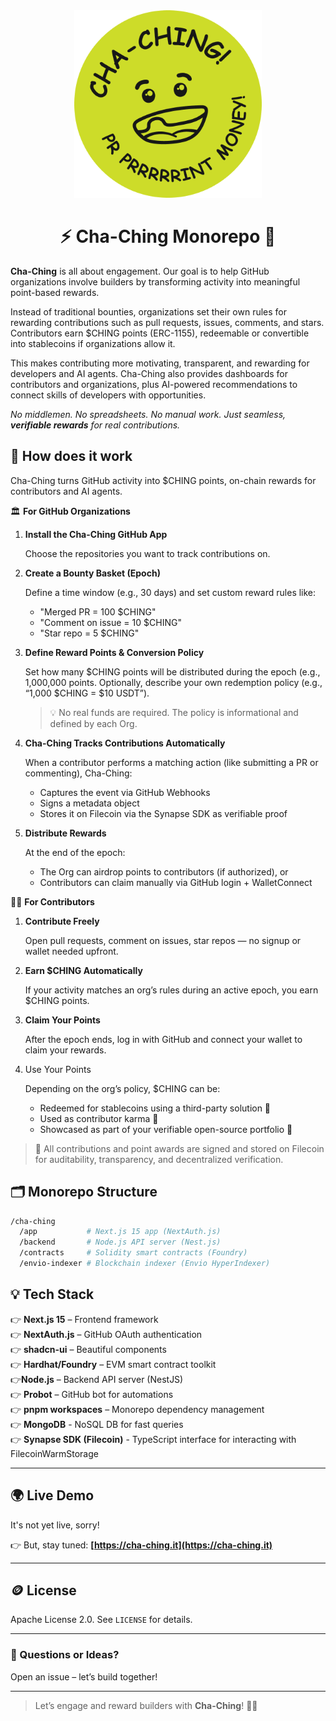 <div align="center">
  <img src="./assets/cha-ching-logo-green.png" alt="Cha-Ching Logo" width="300"/>
  <h1>⚡️ Cha-Ching Monorepo 🚀</h1>
</div>

**Cha-Ching** is all about engagement. Our goal is to help GitHub organizations involve builders by transforming activity into meaningful point-based rewards. 

Instead of traditional bounties, organizations set their own rules for rewarding contributions such as pull requests, issues, comments, and stars. Contributors earn $CHING points (ERC-1155), redeemable or convertible into stablecoins if organizations allow it.

This makes contributing more motivating, transparent, and rewarding for developers and AI agents. Cha-Ching also provides dashboards for contributors and organizations, plus AI-powered recommendations to connect skills of developers with opportunities.

<em>No middlemen. No spreadsheets. No manual work. Just seamless, **verifiable rewards** for real contributions.</em>

## 🧠 How does it work

Cha-Ching turns GitHub activity into $CHING points, on-chain rewards for contributors and AI agents.

🏛️ **For GitHub Organizations**

1.	**Install the Cha-Ching GitHub App**

    Choose the repositories you want to track contributions on.

2.	**Create a Bounty Basket (Epoch)**
    
    Define a time window (e.g., 30 days) and set custom reward rules like:
    - "Merged PR = 100 $CHING"
	- "Comment on issue = 10 $CHING"
	- "Star repo = 5 $CHING"

3.	**Define Reward Points & Conversion Policy**

    Set how many $CHING points will be distributed during the epoch (e.g., 1,000,000 points. Optionally, describe your own redemption policy (e.g., “1,000 $CHING = $10 USDT”).

    > 💡 No real funds are required. The policy is informational and defined by each Org.

4.	**Cha-Ching Tracks Contributions Automatically**
    
    When a contributor performs a matching action (like submitting a PR or commenting), Cha-Ching:
	- Captures the event via GitHub Webhooks
	- Signs a metadata object
	- Stores it on Filecoin via the Synapse SDK as verifiable proof

5.	**Distribute Rewards**

    At the end of the epoch:
	- The Org can airdrop points to contributors (if authorized), or
	- Contributors can claim manually via GitHub login + WalletConnect


🧑‍💻 **For Contributors**

1.	**Contribute Freely**
    
    Open pull requests, comment on issues, star repos — no signup or wallet needed upfront.

2.	**Earn $CHING Automatically**

    If your activity matches an org’s rules during an active epoch, you earn $CHING points.

3.	**Claim Your Points**

    After the epoch ends, log in with GitHub and connect your wallet to claim your rewards.

4.	Use Your Points

    Depending on the org’s policy, $CHING can be:
	- Redeemed for stablecoins using a third-party solution 💸
	- Used as contributor karma 🏅
	- Showcased as part of your verifiable open-source portfolio 📜


> 🔐 All contributions and point awards are signed and stored on Filecoin for auditability, transparency, and decentralized verification.


## 🗂️ Monorepo Structure

```bash
/cha-ching
  /app           # Next.js 15 app (NextAuth.js)
  /backend       # Node.js API server (Nest.js)
  /contracts     # Solidity smart contracts (Foundry)
  /envio-indexer # Blockchain indexer (Envio HyperIndexer)
```

## 💡 Tech Stack

👉 **Next.js 15** – Frontend framework <br>
👉 **NextAuth.js** – GitHub OAuth authentication <br>
👉 **shadcn-ui** – Beautiful components <br>
👉 **Hardhat/Foundry** – EVM smart contract toolkit <br>
👉**Node.js** – Backend API server (NestJS) <br>
👉 **Probot** – GitHub bot for automations <br>
👉 **pnpm workspaces** – Monorepo dependency management <br>
👉 **MongoDB** - NoSQL DB for fast queries <br>
👉 **Synapse SDK (Filecoin)** - TypeScript interface for interacting with FilecoinWarmStorage <br>

---

## 🌍 Live Demo

It's not yet live, sorry!

👉 But, stay tuned: **[https://cha-ching.it](https://cha-ching.it)**

---

## 🪙 License

Apache License 2.0. See `LICENSE` for details.

---

### 💬 Questions or Ideas?

Open an issue – let’s build together!

---

> Let’s engage and reward builders with **Cha-Ching**! 💸✨
